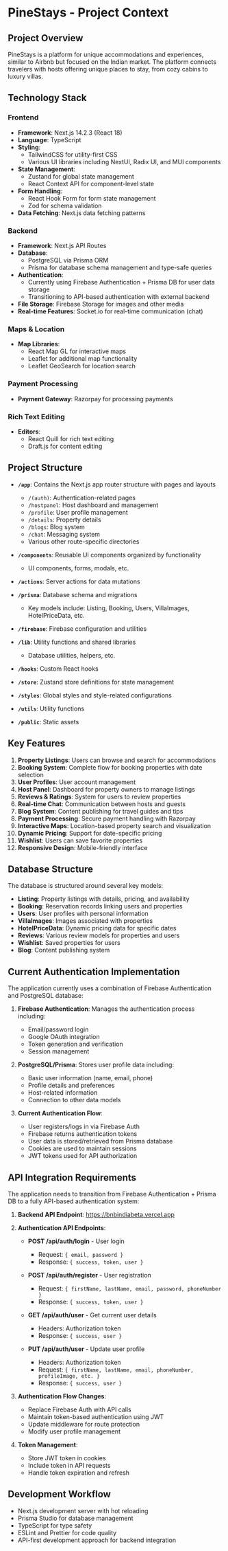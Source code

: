 # PineStays - Project Context

## Project Overview

PineStays is a platform for unique accommodations and experiences, similar to Airbnb but focused on the Indian market. The platform connects travelers with hosts offering unique places to stay, from cozy cabins to luxury villas.

## Technology Stack

### Frontend
- **Framework**: Next.js 14.2.3 (React 18)
- **Language**: TypeScript
- **Styling**: 
  - TailwindCSS for utility-first CSS
  - Various UI libraries including NextUI, Radix UI, and MUI components
- **State Management**: 
  - Zustand for global state management
  - React Context API for component-level state
- **Form Handling**: 
  - React Hook Form for form state management
  - Zod for schema validation
- **Data Fetching**: Next.js data fetching patterns

### Backend
- **Framework**: Next.js API Routes
- **Database**: 
  - PostgreSQL via Prisma ORM
  - Prisma for database schema management and type-safe queries
- **Authentication**: 
  - Currently using Firebase Authentication + Prisma DB for user data storage
  - Transitioning to API-based authentication with external backend
- **File Storage**: Firebase Storage for images and other media
- **Real-time Features**: Socket.io for real-time communication (chat)

### Maps & Location
- **Map Libraries**: 
  - React Map GL for interactive maps
  - Leaflet for additional map functionality
  - Leaflet GeoSearch for location search

### Payment Processing
- **Payment Gateway**: Razorpay for processing payments

### Rich Text Editing
- **Editors**: 
  - React Quill for rich text editing
  - Draft.js for content editing

## Project Structure

- **`/app`**: Contains the Next.js app router structure with pages and layouts
  - `/(auth)`: Authentication-related pages
  - `/hostpanel`: Host dashboard and management
  - `/profile`: User profile management
  - `/details`: Property details
  - `/blogs`: Blog system
  - `/chat`: Messaging system
  - Various other route-specific directories

- **`/components`**: Reusable UI components organized by functionality
  - UI components, forms, modals, etc.

- **`/actions`**: Server actions for data mutations

- **`/prisma`**: Database schema and migrations
  - Key models include: Listing, Booking, Users, VillaImages, HotelPriceData, etc.

- **`/firebase`**: Firebase configuration and utilities

- **`/lib`**: Utility functions and shared libraries
  - Database utilities, helpers, etc.

- **`/hooks`**: Custom React hooks

- **`/store`**: Zustand store definitions for state management

- **`/styles`**: Global styles and style-related configurations

- **`/utils`**: Utility functions

- **`/public`**: Static assets

## Key Features

1. **Property Listings**: Users can browse and search for accommodations
2. **Booking System**: Complete flow for booking properties with date selection
3. **User Profiles**: User account management
4. **Host Panel**: Dashboard for property owners to manage listings
5. **Reviews & Ratings**: System for users to review properties
6. **Real-time Chat**: Communication between hosts and guests
7. **Blog System**: Content publishing for travel guides and tips
8. **Payment Processing**: Secure payment handling with Razorpay
9. **Interactive Maps**: Location-based property search and visualization
10. **Dynamic Pricing**: Support for date-specific pricing
11. **Wishlist**: Users can save favorite properties
12. **Responsive Design**: Mobile-friendly interface

## Database Structure

The database is structured around several key models:

- **Listing**: Property listings with details, pricing, and availability
- **Booking**: Reservation records linking users and properties
- **Users**: User profiles with personal information
- **VillaImages**: Images associated with properties
- **HotelPriceData**: Dynamic pricing data for specific dates
- **Reviews**: Various review models for properties and users
- **Wishlist**: Saved properties for users
- **Blog**: Content publishing system

## Current Authentication Implementation

The application currently uses a combination of Firebase Authentication and PostgreSQL database:

1. **Firebase Authentication**: Manages the authentication process including:
   - Email/password login
   - Google OAuth integration
   - Token generation and verification
   - Session management

2. **PostgreSQL/Prisma**: Stores user profile data including:
   - Basic user information (name, email, phone)
   - Profile details and preferences
   - Host-related information
   - Connection to other data models

3. **Current Authentication Flow**:
   - User registers/logs in via Firebase Auth
   - Firebase returns authentication tokens
   - User data is stored/retrieved from Prisma database
   - Cookies are used to maintain sessions
   - JWT tokens used for API authorization

## API Integration Requirements

The application needs to transition from Firebase Authentication + Prisma DB to a fully API-based authentication system:

1. **Backend API Endpoint**: https://bnbindiabeta.vercel.app

2. **Authentication API Endpoints**:
   - **POST /api/auth/login** - User login
     - Request: `{ email, password }`
     - Response: `{ success, token, user }`

   - **POST /api/auth/register** - User registration
     - Request: `{ firstName, lastName, email, password, phoneNumber }`
     - Response: `{ success, token, user }`

   - **GET /api/auth/user** - Get current user details
     - Headers: Authorization token
     - Response: `{ success, user }`

   - **PUT /api/auth/user** - Update user profile
     - Headers: Authorization token
     - Request: `{ firstName, lastName, email, phoneNumber, profileImage, etc. }`
     - Response: `{ success, user }`

3. **Authentication Flow Changes**:
   - Replace Firebase Auth with API calls
   - Maintain token-based authentication using JWT
   - Update middleware for route protection
   - Modify user profile management

4. **Token Management**:
   - Store JWT token in cookies
   - Include token in API requests
   - Handle token expiration and refresh

## Development Workflow

- Next.js development server with hot reloading
- Prisma Studio for database management
- TypeScript for type safety
- ESLint and Prettier for code quality
- API-first development approach for backend integration
